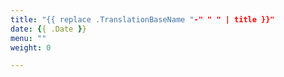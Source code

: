 ```yaml
---
title: "{{ replace .TranslationBaseName "-" " " | title }}"
date: {{ .Date }}
menu: ""
weight: 0

---
```


